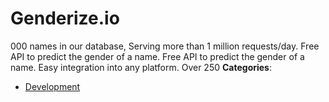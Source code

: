 # Genderize.io


000 names in our database, Serving more than 1 million requests/day.  Free API to predict the gender of a name. Free API to predict the gender of a name.  Easy integration into any platform.  Over 250
**Categories**:

- [Development](https://github/awesome-apis/awesome-apis#development)



